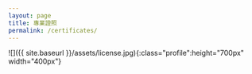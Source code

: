 ```yaml
---
layout: page
title: 專業證照
permalink: /certificates/
---
```


![]({{ site.baseurl }}/assets/license.jpg){:class="profile":height="700px" width="400px"}
